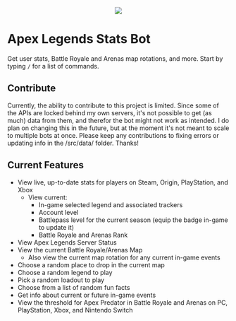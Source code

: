 <p align="center">
  <img src="https://repobeats.axiom.co/api/embed/afd15f3fa5597fbf94a7002a4516c978927f4b6b.svg">
</p>

# Apex Legends Stats Bot

Get user stats, Battle Royale and Arenas map rotations, and more. Start by typing `/` for a list of commands.

## Contribute

Currently, the ability to contribute to this project is limited. Since some of the APIs are locked behind my own servers, it's not possible to get (as much) data from them, and therefor the bot might not work as intended. I do plan on changing this in the future, but at the moment it's not meant to scale to multiple bots at once. Please keep any contributions to fixing errors or updating info in the /src/data/ folder. Thanks!

## Current Features

-   View live, up-to-date stats for players on Steam, Origin, PlayStation, and Xbox
    -   View current:
        -   In-game selected legend and associated trackers
        -   Account level
        -   Battlepass level for the current season (equip the badge in-game to update it)
        -   Battle Royale and Arenas Rank
-   View Apex Legends Server Status
-   View the current Battle Royale/Arenas Map
    -   Also view the current map rotation for any current in-game events
-   Choose a random place to drop in the current map
-   Choose a random legend to play
-   Pick a random loadout to play
-   Choose from a list of random fun facts
-   Get info about current or future in-game events
-   View the threshold for Apex Predator in Battle Royale and Arenas on PC, PlayStation, Xbox, and Nintendo Switch
